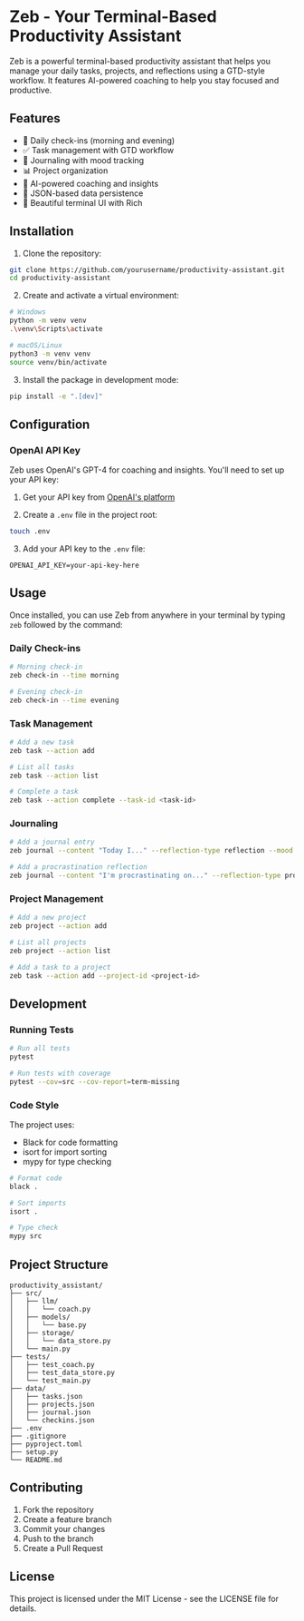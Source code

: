 # Zeb - Your Terminal-Based Productivity Assistant

Zeb is a powerful terminal-based productivity assistant that helps you manage your daily tasks, projects, and reflections using a GTD-style workflow. It features AI-powered coaching to help you stay focused and productive.

## Features

- 📅 Daily check-ins (morning and evening)
- ✅ Task management with GTD workflow
- 📝 Journaling with mood tracking
- 📊 Project organization
- 🤖 AI-powered coaching and insights
- 💾 JSON-based data persistence
- 🎨 Beautiful terminal UI with Rich

## Installation

1. Clone the repository:
```bash
git clone https://github.com/yourusername/productivity-assistant.git
cd productivity-assistant
```

2. Create and activate a virtual environment:
```bash
# Windows
python -m venv venv
.\venv\Scripts\activate

# macOS/Linux
python3 -m venv venv
source venv/bin/activate
```

3. Install the package in development mode:
```bash
pip install -e ".[dev]"
```

## Configuration

### OpenAI API Key

Zeb uses OpenAI's GPT-4 for coaching and insights. You'll need to set up your API key:

1. Get your API key from [OpenAI's platform](https://platform.openai.com/api-keys)

2. Create a `.env` file in the project root:
```bash
touch .env
```

3. Add your API key to the `.env` file:
```
OPENAI_API_KEY=your-api-key-here
```

## Usage

Once installed, you can use Zeb from anywhere in your terminal by typing `zeb` followed by the command:

### Daily Check-ins

```bash
# Morning check-in
zeb check-in --time morning

# Evening check-in
zeb check-in --time evening
```

### Task Management

```bash
# Add a new task
zeb task --action add

# List all tasks
zeb task --action list

# Complete a task
zeb task --action complete --task-id <task-id>
```

### Journaling

```bash
# Add a journal entry
zeb journal --content "Today I..." --reflection-type reflection --mood happy

# Add a procrastination reflection
zeb journal --content "I'm procrastinating on..." --reflection-type procrastination --mood anxious
```

### Project Management

```bash
# Add a new project
zeb project --action add

# List all projects
zeb project --action list

# Add a task to a project
zeb task --action add --project-id <project-id>
```

## Development

### Running Tests

```bash
# Run all tests
pytest

# Run tests with coverage
pytest --cov=src --cov-report=term-missing
```

### Code Style

The project uses:
- Black for code formatting
- isort for import sorting
- mypy for type checking

```bash
# Format code
black .

# Sort imports
isort .

# Type check
mypy src
```

## Project Structure

```
productivity_assistant/
├── src/
│   ├── llm/
│   │   └── coach.py
│   ├── models/
│   │   └── base.py
│   ├── storage/
│   │   └── data_store.py
│   └── main.py
├── tests/
│   ├── test_coach.py
│   ├── test_data_store.py
│   └── test_main.py
├── data/
│   ├── tasks.json
│   ├── projects.json
│   ├── journal.json
│   └── checkins.json
├── .env
├── .gitignore
├── pyproject.toml
├── setup.py
└── README.md
```

## Contributing

1. Fork the repository
2. Create a feature branch
3. Commit your changes
4. Push to the branch
5. Create a Pull Request

## License

This project is licensed under the MIT License - see the LICENSE file for details. 